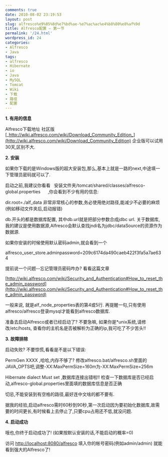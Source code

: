 ```yaml
---
comments: true
date: 2010-08-02 23:19:53
layout: post
slug: alfresco%e9%85%8d%e7%bd%ae-%e7%ac%ac%e4%b8%80%e8%af%9d
title: Alfresco配置 — 第一节
permalink: '/24.html'
wordpress_id: 24
categories:
- Alfresco
- Java
tags:
- alfresco
- Hibernate
- io
- Java
- MySQL
- Tomcat
- Wiki
- 下载
- 路径
- 配置
---
```


**1. 有用的信息**

Alfresco下载地址 社区版 [_http://wiki.alfresco.com/wiki/Download_Community_Edition_](http://wiki.alfresco.com/wiki/Download_Community_Edition) 企业版可以试用30天,区别不大.

**2. 安装**

如果你下载的是Windows版的超大安装包,那么,基本上就是一路的next,中途填一下管理员密码就可以了.

启动之前,我建议你看看   安装文件夹/tomcat/shared/classes/alfresco-global.properties      ,你会看到不少有用的信息:


dir.root=./alf_data 非常非常核心的参数,务必使用绝对路径,能减少不必要的麻烦(例如移动文件夹后,启动报错)


db.开头的都是数据库配置, 其中db.url就是把部分参数合成jdbc url. 关于数据库,我的建议是使用数据源,Alfresco会默认查找jndi名为jdbc/dataSource的资源作为数据源.

如果你安装的时候使用默认密码admin,就会看到一个


alfresco_user_store.adminpassword=209c6174da490caeb422f3fa5a7ae634


提前说一个问题--忘记管理员密码咋办? 看看这篇文章

[http://wiki.alfresco.com/wiki/Security_and_Authentication#How_to_reset_the_admin_password](http://wiki.alfresco.com/wiki/Security_and_Authentication#How_to_reset_the_admin_password)

一般来说, 就是alf_node_properties表的第4或5行. 再提醒一句,只有使用alfresco/alfresco登录mysql才能看到alfresco数据库.

准备去启动Alfresco或者已经启动了? 不要急嘛, 如果你是*unix系统,请修改/etc/hosts, 查看你的主机名是否被解析为正确的ip,我可吃了不少苦头!!

**3. 故障排除**

启动失败? 不要惊慌,看看是不是以下错误:

PermGen XXXX ,哈哈,内存不够了? 修改alfresco.bat/alfresco.sh里面的JAVA_OPTS吧,调整-XX:MaxPermSize=160m为-XX:MaxPermSize=256m

Hibernate dialect Must set ,数据库连接出错啦!! 检查一下数据库是否已经启动,alfresco-global.properties里面填的数据库信息是否正确

切忌,不能安装到有空格的路径,最好连中文啥的都不要有.

据我的经验,启动alfresco需时60秒到90秒,第一次启动因为要初始化数据库,故需要的时间更长,有时候看上去停止了,只要cpu占用还不低,就没问题.

**4. 启动成功**

哦也,你终于启动成功了! (如果按默认安装的话,不能启动的概率=0)


访问 [http://localhost:8080/alfresco](http://localhost:8080/alfresco) 填入你的帐号密码(例如admin/admin) 就能看到强大的Alfresco了!
